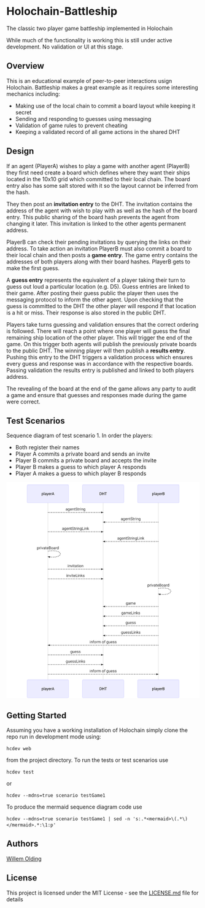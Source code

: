 # Holochain-Battleship

The classic two player game battleship implemented in Holochain

While much of the functionality is working this is still under active development. No validation or UI at this stage.

## Overview

This is an educational example of peer-to-peer interactions usign Holochain. Battleship makes a great example as it requires some interesting mechanics including:

- Making use of the local chain to commit a board layout while keeping it secret
- Sending and responding to guesses using messaging 
- Validation of game rules to prevent cheating
- Keeping a validated record of all game actions in the shared DHT

## Design

If an agent (PlayerA) wishes to play a game with another agent (PlayerB) they first need create a board which defines where they want their ships located in the 10x10 grid which committed to their local chain. The board entry also has some salt stored with it so the layout cannot be inferred from the hash.

They then post an **invitation entry** to the DHT. The invitation contains the address of the agent with wish to play with as well as the hash of the board entry. This public sharing of the board hash prevents the agent from changing it later. This invitation is linked to the other agents permanent address.

PlayerB can check their pending invitations by querying the links on their address. To take action an invitation PlayerB must also commit a board to their local chain and then posts a **game entry**. The game entry contains the addresses of both players along with their board hashes. PlayerB gets to make the first guess.

A **guess entry** represents the equivalent of a player taking their turn to guess out loud a particular location (e.g. D5). Guess entries are linked to their game. After posting their guess public the player then uses the messaging protocol to inform the other agent. Upon checking that the guess is committed to the DHT the other player will respond if that location is a hit or miss. Their response is also stored in the public DHT.

Players take turns guessing and validation ensures that the correct ordering is followed. There will reach a point where one player will guess the final remaining ship location of the other player. This will trigger the end of the game. On this trigger both agents will publish the previously private boards to the public DHT. The winning player will then publish a **results entry**. Pushing this entry to the DHT triggers a validation process which ensures every guess and response was in accordance with the respective boards. Passing validation the results entry is published and linked to both players address.

The revealing of the board at the end of the game allows any party to audit a game and ensure that guesses and responses made during the game were correct.

## Test Scenarios

Sequence diagram of test scenario 1. In order the players:
- Both register their names
- Player A commits a private board and sends an invite
- Player B commits a private board and accepts the invite
- Player B makes a guess to which player A responds
- Player A makes a guess to which player B responds

![Alt text](./test/testGame1/sequenceDiagram.svg)

## Getting Started

Assuming you have a working installation of Holochain simply clone the repo run in development mode using:
```
hcdev web 
```
from the project directory. To run the tests or test scenarios use
```
hcdev test
```
or 
```
hcdev --mdns=true scenario testGame1
```

To produce the mermaid sequence diagram code use
```
hcdev --mdns=true scenario testGame1 | sed -n 's:.*<mermaid>\(.*\)</mermaid>.*:\1:p'
```
## Authors

[Willem Olding](https://github.com/willemolding)

## License

This project is licensed under the MIT License - see the [LICENSE.md](LICENSE.md) file for details
